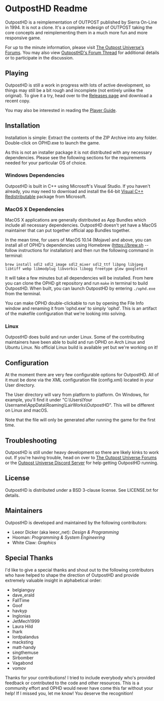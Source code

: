 # OutpostHD Readme
OutpostHD is a reimplementation of OUTPOST published by Sierra On-Line in 1994. It is not a clone. It's a complete redesign of OUTPOST taking the core concepts and reimplementing them in a much more fun and more responsive game.

For up to the minute information, please visit [The Outpost Universe's Forums](http://forum.outpost2.net). You may also view [OutpostHD's Forum Thread](http://forum.outpost2.net/index.php/topic,5718.0.html) for additional details or to participate in the discussion.

## Playing

OutpostHD is still a work in progress with lots of active development, so things may still be a bit rough and incomplete (not entirely unlike the original). To give it a try, head over to the [Releases page](https://github.com/OutpostUniverse/OPHD/releases) and download a recent copy.

You may also be interested in reading the [Player Guide](PlayerGuide.md).

## Installation
Installation is simple: Extract the contents of the ZIP Archive into any folder. Double-click on OPHD.exe to launch the game.

As this is not an installer package it is not distributed with any necessary dependencies. Please see the following sections for the requirements needed for your particular OS of choice.

### Windows Dependencies
OutpostHD is built in C++ using Microsoft's Visual Studio. If you haven't already, you may need to download and install the 64-bit [Visual C++ Redistributable](https://docs.microsoft.com/en-US/cpp/windows/latest-supported-vc-redist?view=msvc-170) package from Microsoft.

### MacOS X Dependencies
MacOS X applications are generally distributed as App Bundles which include all necessary dependencies. OutpostHD doesn't yet have a MacOS maintainer that can put together official app Bundles together.

In the mean time, for users of MacOS 10.14 (Mojave) and above, you can install all of OPHD's dependencies using Homebrew (https://brew.sh -- follow instructions for installation) and then run the following command in terminal:

    brew install sdl2 sdl2_image sdl2_mixer sdl2_ttf libpng libjpeg libtiff webp libmodplug libvorbis libogg freetype glew googletest

It will take a few minutes but all dependencies will be installed. From here you can clone the OPHD git repository and run `make` in terminal to build OutpostHD. When built, you can launch OutpostHD by entering `./ophd.exe` from the terminal.

You can make OPHD double-clickable to run by opening the File Info window and renaming it from 'ophd.exe' to simply 'ophd'. This is an artifact of the makefile configuration that we're looking into solving.

### Linux
OutpostHD does build and run under Linux. Some of the contributing maintainers have been able to build and run OPHD on Arch Linux and Ubuntu Linux. No official Linux build is available yet but we're working on it!

## Configuration
At the moment there are very few configurable options for OutpostHD. All of it must be done via the XML configuration file (config.xml) located in your User directory.

The User directory will vary from platform to platform. On Windows, for example, you'll find it under "C:\Users\Your Username\AppData\Roaming\LairWorks\OutpostHD". This will be different on Linux and macOS.

Note that the file will only be generated after running the game for the first time.

## Troubleshooting
OutpostHD is still under heavy development so there are likely kinks to work out. If you're having trouble, head on over to [The Outpost Universe Forums](http://forum.outpost2.net) or the [Outpost Universe Discord Server](https://discord.gg/kDz5Q3t) for help getting OutpostHD running.

## License
OutpostHD is distributed under a BSD 3-clause license. See LICENSE.txt for details.

## Maintainers
OutpostHD is developed and maintained by the following contributors:

- Leeor Dicker (aka leeor_net): *Design & Programming*
- Hooman: *Programming & System Engineering*
- White Claw: *Graphics*

## Special Thanks
I'd like to give a special thanks and shout out to the following contributors who have helped to shape the direction of OutpostHD and provide extremely valuable insight in alphabetical order:

- belgianguy
- dave_erald
- FallTime
- Goof
- havkyp
- Inglonias
- JetMech1999
- Laura Hild
- lhark
- lordpalandus
- macksting
- matt-handy
- singthemuse
- Sirbomber
- Vagabond
- vomov

Thanks for your contributions! I tried to include everybody who's provided feedback or contributed to the code and other resources. This is a community effort and OPHD would never have come this far without your help! If I missed you, let me know! You deserve the recognition!
